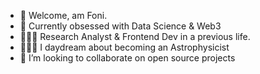 - 👋 Welcome, am Foni.
- 👀 Currently obsessed with Data Science & Web3
- 👨🏽‍💻 Research Analyst & Frontend Dev in a previous life.
- 👨🏽‍🚀 I daydream about becoming an Astrophysicist
- 💞️ I’m looking to collaborate on open source projects




<!---
CodeJedi-x/CodeJedi-x is a ✨ special ✨ repository because its `README.md` (this file) appears on your GitHub profile.
You can click the Preview link to take a look at your changes.
--->

